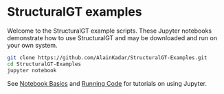 # StructuralGT examples

Welcome to the StructuralGT example scripts.
These Jupyter notebooks demonstrate how to use StructuralGT and may be downloaded and run on your own system.

```bash
git clone https://github.com/AlainKadar/StructuralGT-Examples.git
cd StructuralGT-Examples
jupyter notebook
```

See [Notebook Basics](http://nbviewer.jupyter.org/github/jupyter/notebook/blob/master/docs/source/examples/Notebook/Notebook%20Basics.ipynb) and [Running Code](http://nbviewer.jupyter.org/github/jupyter/notebook/blob/master/docs/source/examples/Notebook/Running%20Code.ipynb) for tutorials on using Jupyter.
